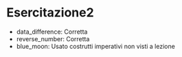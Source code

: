 # Esercitazione2

* data_difference: Corretta
* reverse_number: Corretta
* blue_moon: Usato costrutti imperativi non visti a lezione
